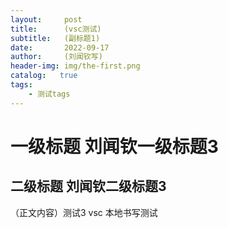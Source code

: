 ```yaml
---
layout:     post
title:      (vsc测试)
subtitle:   (副标题1)
date:       2022-09-17
author:     (刘闻钦写)
header-img: img/the-first.png
catalog:   true
tags:
    - 测试tags
---
```

# 一级标题  刘闻钦一级标题3
## 二级标题  刘闻钦二级标题3
（正文内容）测试3
vsc 本地书写测试
